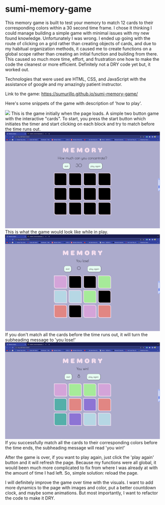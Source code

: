 # sumi-memory-game

<Memory>

This memory game is built to test your memory to match 12 cards to their corresponding colors within a 30 second time frame. I chose it thinking I could manage building a simple game with minimal issues with my new found knowledge. Unfortunately I was wrong. 
I ended up going with the route of clicking on a grid rather than creating objects of cards, and due to my habitual organization methods, it caused me to create functions on a global scope rather than creating an initial function and building from there.
This caused so much more time, effort, and frustration one how to make the code the cleanest or more efficient. Definitely not a DRY code yet but, it worked out.

<Technologies Used>
Technologies that were used are HTML, CSS, and JavaScript with the assistance of google and my amazingly patient instructor.

<Getting Started>

Link to the game: https://sumurillo.github.io/sumi-memory-game/

Here's some snippets of the game with description of 'how to play'.

<img src=“./images/initial.png”  width="600">
This is the game initially when the page loads. A simple two button game with the interactive "cards". To start, you press the start button which initiates the timer and start clicking on each block and try to match before the time runs out. 
<img src="./images/initial.png" width="600">
This is what the game would look like while in play.
<img src="./images/you lose.png" width="600">
If you don't match all the cards before the time runs out, it will turn the subheading message to 'you lose!'
<img src="./images/you win.png" width="600">
If you successfully match all the cards to their corresponding colors before the time ends, the subheading message will read 'you win!'

After the game is over, if you want to play again, just click the 'play again' button and it will refresh the page. Because my functions were all global, it would been much more complicated to fix from where I was already at with the amount of time I had left. So, simple solution: reload the page.

<Next Steps>
I will definitely improve the game over time with the visuals. I want to add more dynamics to the page with images and color, put a better countdown clock, and maybe some animations. But most importantly, I want to refactor the code to make it DRY.